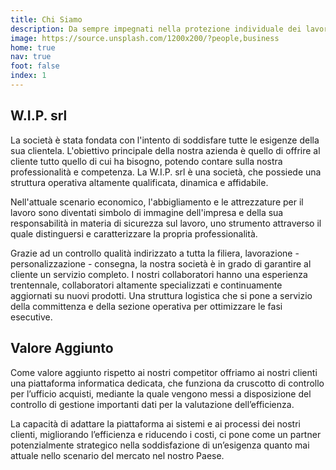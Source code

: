 ```yaml
---
title: Chi Siamo
description: Da sempre impegnati nella protezione individuale dei lavoratori e nella valorizzazione della sicurezza nei luoghi di lavoro.
image: https://source.unsplash.com/1200x200/?people,business
home: true
nav: true
foot: false
index: 1
---
```


## W.I.P. srl
La società è stata fondata con l'intento di soddisfare tutte le esigenze della sua clientela. L'obiettivo principale della nostra azienda è quello di offrire al cliente tutto quello di cui ha bisogno, potendo contare sulla nostra professionalità e competenza. La W.I.P. srl è una società, che possiede una struttura operativa altamente qualificata, dinamica e affidabile.

Nell'attuale scenario economico, l'abbigliamento e le attrezzature per il lavoro sono diventati simbolo di immagine dell'impresa e della sua responsabilità in materia di sicurezza sul lavoro, uno strumento attraverso il quale distinguersi e caratterizzare la propria professionalità.

Grazie ad un controllo qualità indirizzato a tutta la filiera, lavorazione - personalizzazione - consegna, la nostra società è in grado di garantire al cliente un servizio completo. I nostri collaboratori hanno una esperienza trentennale, collaboratori altamente specializzati e continuamente aggiornati su nuovi prodotti. Una struttura logistica che si pone a servizio della committenza e della sezione operativa per ottimizzare le fasi esecutive.

## Valore Aggiunto
Come valore aggiunto rispetto ai nostri competitor offriamo ai nostri clienti una piattaforma informatica dedicata, che funziona da cruscotto di controllo per l’ufficio acquisti, mediante la quale vengono messi a disposizione del controllo di gestione importanti dati per la valutazione dell’efficienza.

La capacità di adattare la piattaforma ai sistemi e ai processi dei nostri clienti, migliorando l’efficienza e riducendo i costi, ci pone come un partner potenzialmente strategico nella soddisfazione di un’esigenza quanto mai attuale nello scenario del mercato nel nostro Paese.